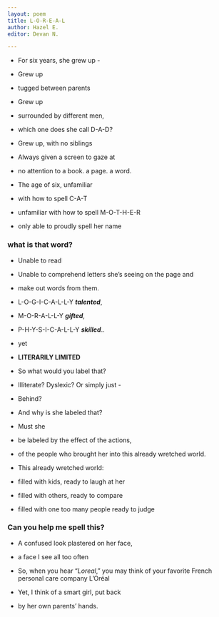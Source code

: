```yaml
---
layout: poem
title: L-O-R-E-A-L
author: Hazel E.
editor: Devan N.

---
```

* For six years, she grew up -

* Grew up
* tugged between parents
* Grew up
* surrounded by different men,
* which one does she call D-A-D?
* Grew up, with no siblings
* Always given a screen to gaze at

* no attention to a book. a page. a word.

* The age of six, unfamiliar
* with how to spell C-A-T
* unfamiliar with how to spell M-O-T-H-E-R
* only able to proudly spell her name

### **what is that word?**

* Unable to read
* Unable to comprehend letters she’s seeing on the page and

* make out words from them.

* L-O-G-I-C-A-L-L-Y **_talented_**,
* M-O-R-A-L-L-Y **_gifted_**,
* P-H-Y-S-I-C-A-L-L-Y **_skilled_**..

* yet

* **LITERARILY LIMITED**
* So what would you label that?

* Illiterate? Dyslexic? Or simply just -
* Behind?

* And why is she labeled that?
* Must she
* be labeled by the effect of the actions,
* of the people who brought her into this already wretched world.

* This already wretched world:
* filled with kids, ready to laugh at her
* filled with others, ready to compare
* filled with one too many people ready to judge

### **Can you help me spell this?**

* A confused look plastered on her face,
* a face I see all too often
* So, when you hear “_Loreal_,” you may think of your favorite French personal care company L’Oréal
* Yet, I think of a smart girl, put back

* by her own parents’ hands.